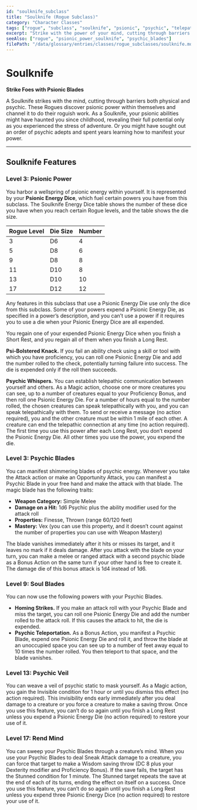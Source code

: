 ```yaml
---
id: "soulknife_subclass"
title: "Soulknife (Rogue Subclass)"
category: "Character Classes"
tags: ["rogue", "subclass", "soulknife", "psionic", "psychic", "telepathy"]
excerpt: "Strike with the power of your mind, cutting through barriers both physical and psychic with blades of pure psionic energy."
seeAlso: ["rogue", "psionic_power_soulknife", "psychic_blades"]
filePath: "/data/glossary/entries/classes/rogue_subclasses/soulknife.md"
---
```

# Soulknife

**Strike Foes with Psionic Blades**

A Soulknife strikes with the mind, cutting through barriers both physical and psychic. These Rogues discover psionic power within themselves and channel it to do their roguish work. As a Soulknife, your psionic abilities might have haunted you since childhood, revealing their full potential only as you experienced the stress of adventure. Or you might have sought out an order of psychic adepts and spent years learning how to manifest your power.

---
## Soulknife Features

### Level 3: Psionic Power
You harbor a wellspring of psionic energy within yourself. It is represented by your **Psionic Energy Dice**, which fuel certain powers you have from this subclass. The Soulknife Energy Dice table shows the number of these dice you have when you reach certain Rogue levels, and the table shows the die size.

| Rogue Level | Die Size | Number |
|-------------|----------|--------|
| 3           | D6       | 4      |
| 5           | D8       | 6      |
| 9           | D8       | 8      |
| 11          | D10      | 8      |
| 13          | D10      | 10     |
| 17          | D12      | 12     |

Any features in this subclass that use a Psionic Energy Die use only the dice from this subclass. Some of your powers expend a Psionic Energy Die, as specified in a power’s description, and you can’t use a power if it requires you to use a die when your Psionic Energy Dice are all expended.

You regain one of your expended Psionic Energy Dice when you finish a <span data-term-id="short_rest" class="glossary-term-link-from-markdown">Short Rest</span>, and you regain all of them when you finish a <span data-term-id="long_rest" class="glossary-term-link-from-markdown">Long Rest</span>.

**Psi-Bolstered Knack.** If you fail an <span data-term-id="ability_check" class="glossary-term-link-from-markdown">ability check</span> using a <span data-term-id="skills_list" class="glossary-term-link-from-markdown">skill</span> or <span data-term-id="tools" class="glossary-term-link-from-markdown">tool</span> with which you have <span data-term-id="proficiency" class="glossary-term-link-from-markdown">proficiency</span>, you can roll one Psionic Energy Die and add the number rolled to the check, potentially turning failure into success. The die is expended only if the roll then succeeds.

**Psychic Whispers.** You can establish telepathic communication between yourself and others. As a <span data-term-id="magic_action" class="glossary-term-link-from-markdown">Magic action</span>, choose one or more creatures you can see, up to a number of creatures equal to your <span data-term-id="proficiency_bonus" class="glossary-term-link-from-markdown">Proficiency Bonus</span>, and then roll one Psionic Energy Die. For a number of hours equal to the number rolled, the chosen creatures can speak telepathically with you, and you can speak telepathically with them. To send or receive a message (no <span data-term-id="action" class="glossary-term-link-from-markdown">action</span> required), you and the other creature must be within 1 mile of each other. A creature can end the telepathic connection at any time (no <span data-term-id="action" class="glossary-term-link-from-markdown">action</span> required). The first time you use this power after each <span data-term-id="long_rest" class="glossary-term-link-from-markdown">Long Rest</span>, you don’t expend the Psionic Energy Die. All other times you use the power, you expend the die.

### Level 3: Psychic Blades
You can manifest shimmering blades of psychic energy. Whenever you take the <span data-term-id="attack_action" class="glossary-term-link-from-markdown">Attack action</span> or make an <span data-term-id="opportunity_attack" class="glossary-term-link-from-markdown">Opportunity Attack</span>, you can manifest a Psychic Blade in your free hand and make the <span data-term-id="attack_action" class="glossary-term-link-from-markdown">attack</span> with that blade. The magic blade has the following traits:
*   **Weapon Category:** Simple Melee
*   **Damage on a Hit:** 1d6 Psychic plus the ability modifier used for the attack roll
*   **Properties:** Finesse, Thrown (range 60/120 feet)
*   **Mastery:** Vex (you can use this property, and it doesn’t count against the number of properties you can use with Weapon Mastery)

The blade vanishes immediately after it hits or misses its target, and it leaves no mark if it deals damage.
After you <span data-term-id="attack_action" class="glossary-term-link-from-markdown">attack</span> with the blade on your turn, you can make a melee or ranged <span data-term-id="attack_action" class="glossary-term-link-from-markdown">attack</span> with a second psychic blade as a <span data-term-id="bonus_action" class="glossary-term-link-from-markdown">Bonus Action</span> on the same turn if your other hand is free to create it. The damage die of this bonus <span data-term-id="attack_action" class="glossary-term-link-from-markdown">attack</span> is 1d4 instead of 1d6.

### Level 9: Soul Blades
You can now use the following powers with your Psychic Blades.
*   **Homing Strikes.** If you make an <span data-term-id="attack_roll" class="glossary-term-link-from-markdown">attack roll</span> with your Psychic Blade and miss the target, you can roll one Psionic Energy Die and add the number rolled to the <span data-term-id="attack_roll" class="glossary-term-link-from-markdown">attack roll</span>. If this causes the <span data-term-id="attack_action" class="glossary-term-link-from-markdown">attack</span> to hit, the die is expended.
*   **Psychic Teleportation.** As a <span data-term-id="bonus_action" class="glossary-term-link-from-markdown">Bonus Action</span>, you manifest a Psychic Blade, expend one Psionic Energy Die and roll it, and throw the blade at an unoccupied space you can see up to a number of feet away equal to 10 times the number rolled. You then teleport to that space, and the blade vanishes.

### Level 13: Psychic Veil
You can weave a veil of psychic static to mask yourself. As a <span data-term-id="magic_action" class="glossary-term-link-from-markdown">Magic action</span>, you gain the <span data-term-id="invisible_condition" class="glossary-term-link-from-markdown">Invisible condition</span> for 1 hour or until you dismiss this effect (no <span data-term-id="action" class="glossary-term-link-from-markdown">action</span> required). This invisibility ends early immediately after you deal damage to a creature or you force a creature to make a <span data-term-id="saving_throw" class="glossary-term-link-from-markdown">saving throw</span>.
Once you use this feature, you can’t do so again until you finish a <span data-term-id="long_rest" class="glossary-term-link-from-markdown">Long Rest</span> unless you expend a Psionic Energy Die (no <span data-term-id="action" class="glossary-term-link-from-markdown">action</span> required) to restore your use of it.

### Level 17: Rend Mind
You can sweep your Psychic Blades through a creature’s mind. When you use your Psychic Blades to deal Sneak Attack damage to a creature, you can force that target to make a <span data-term-id="wisdom_saving_throw" class="glossary-term-link-from-markdown">Wisdom saving throw</span> (DC 8 plus your Dexterity modifier and <span data-term-id="proficiency_bonus" class="glossary-term-link-from-markdown">Proficiency Bonus</span>). If the save fails, the target has the <span data-term-id="stunned_condition" class="glossary-term-link-from-markdown">Stunned condition</span> for 1 minute. The Stunned target repeats the save at the end of each of its turns, ending the effect on itself on a success.
Once you use this feature, you can’t do so again until you finish a <span data-term-id="long_rest" class="glossary-term-link-from-markdown">Long Rest</span> unless you expend three Psionic Energy Dice (no <span data-term-id="action" class="glossary-term-link-from-markdown">action</span> required) to restore your use of it.